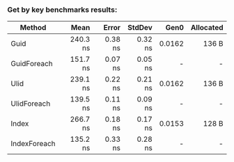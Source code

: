 ### Get by key benchmarks results:

| Method       |     Mean |   Error |  StdDev |   Gen0 | Allocated |
|--------------|---------:|--------:|--------:|-------:|----------:|
| Guid         | 240.3 ns | 0.38 ns | 0.32 ns | 0.0162 |     136 B |
| GuidForeach  | 151.7 ns | 0.07 ns | 0.05 ns |      - |         - |
| Ulid         | 239.1 ns | 0.22 ns | 0.21 ns | 0.0162 |     136 B |
| UlidForeach  | 139.5 ns | 0.11 ns | 0.09 ns |      - |         - |
| Index        | 266.7 ns | 0.18 ns | 0.17 ns | 0.0153 |     128 B |
| IndexForeach | 135.2 ns | 0.33 ns | 0.28 ns |      - |         - |